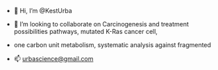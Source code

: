 - 👋 Hi, I’m @KestUrba

- 💞️ I’m looking to collaborate on Carcinogenesis and treatment possibilities pathways, mutated K-Ras cancer cell,
-  one carbon unit metabolism, systematic analysis against fragmented
- 📫 urbascience@gmail.com

<!---
KestUrba/KestUrba is a ✨ special ✨ repository because its `README.md` (this file) appears on your GitHub profile.
You can click the Preview link to take a look at your changes.
--->

